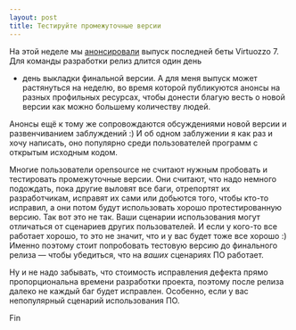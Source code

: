 ```yaml
---
layout: post
title: Тестируйте промежуточные версии
---
```


На этой неделе мы
[анонсировали](https://lists.openvz.org/pipermail/users/2016-March/006796.html)
выпуск последней беты Virtuozzo 7. Для команды разработки релиз длится один день
- день выкладки финальной версии. А для меня выпуск может растянуться на
неделю, во время которой публикуются анонсы на разных профильных ресурсах, чтобы
донести благую весть о новой версии как можно большему количеству людей.

Анонсы ещё к тому же сопровождаются обсуждениями новой версии и развенчиванием заблуждений :)
И об одном заблужении я как раз и хочу написать, оно популярно среди пользователей
программ с открытым исходным кодом.

Многие пользователи opensource не считают нужным пробовать и тестировать
промежуточные версии.  Они считают, что надо немного подождать, пока другие
выловят все баги, отрепортят их разработчикам, исправят их сами или добьются
того, чтобы кто-то исправил, а они потом будут использовать хорошо
протестированную версию. Так вот это не так. Ваши сценарии использования могут
отличаться от сценариев других пользователей. И если у кого-то все работает
хорошо, то это не значит, что и у вас будет тоже все хорошо :) Именно поэтому
стоит попробовать тестовую версию до финального релиза — чтобы убедиться, что на
*ваших* сценариях ПО работает.

Ну и не надо забывать, что стоимость исправления дефекта прямо пропорциональна
времени разработки проекта, поэтому после релиза далеко не каждый баг будет
исправлен. Особенно, если у вас непопулярный сценарий использования ПО.

Fin
